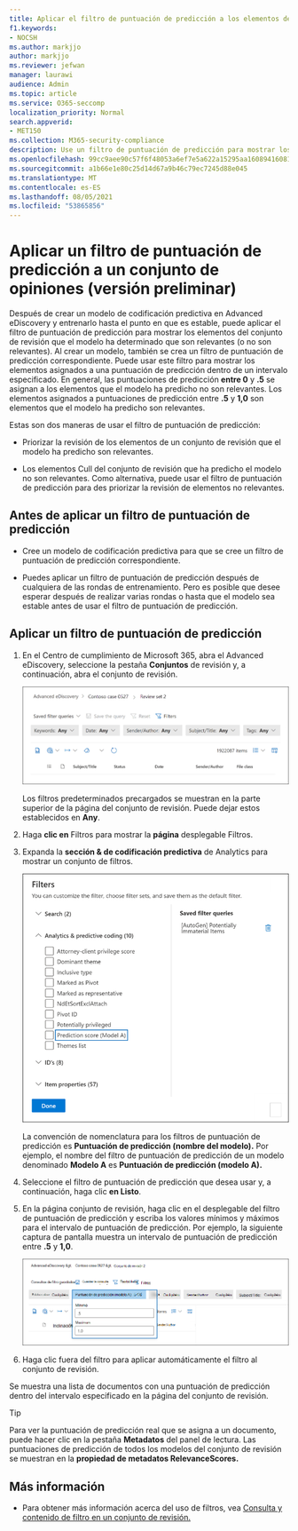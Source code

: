 ```yaml
---
title: Aplicar el filtro de puntuación de predicción a los elementos de un conjunto de revisión
f1.keywords:
- NOCSH
ms.author: markjjo
author: markjjo
ms.reviewer: jefwan
manager: laurawi
audience: Admin
ms.topic: article
ms.service: O365-seccomp
localization_priority: Normal
search.appverid:
- MET150
ms.collection: M365-security-compliance
description: Use un filtro de puntuación de predicción para mostrar los elementos que un modelo de codificación predictiva predice como relevantes o no relevantes.
ms.openlocfilehash: 99cc9aee90c57f6f48053a6ef7e5a622a15295aa16089416081913ac6e5d3473
ms.sourcegitcommit: a1b66e1e80c25d14d67a9b46c79ec7245d88e045
ms.translationtype: MT
ms.contentlocale: es-ES
ms.lasthandoff: 08/05/2021
ms.locfileid: "53865856"
---
```

# <a name="apply-a-prediction-score-filter-to-a-review-set-preview"></a>Aplicar un filtro de puntuación de predicción a un conjunto de opiniones (versión preliminar)

Después de crear un modelo de codificación predictiva en Advanced eDiscovery y entrenarlo hasta el punto en que es estable, puede aplicar el filtro de puntuación de predicción para mostrar los elementos del conjunto de revisión que el modelo ha determinado que son relevantes (o no son relevantes). Al crear un modelo, también se crea un filtro de puntuación de predicción correspondiente. Puede usar este filtro para mostrar los elementos asignados a una puntuación de predicción dentro de un intervalo especificado. En general, las puntuaciones de predicción **entre 0** y **.5** se asignan a los elementos que el modelo ha predicho no son relevantes. Los elementos asignados a puntuaciones de predicción entre **.5** y **1,0** son elementos que el modelo ha predicho son relevantes.

Estas son dos maneras de usar el filtro de puntuación de predicción:

- Priorizar la revisión de los elementos de un conjunto de revisión que el modelo ha predicho son relevantes.

- Los elementos Cull del conjunto de revisión que ha predicho el modelo no son relevantes. Como alternativa, puede usar el filtro de puntuación de predicción para des priorizar la revisión de elementos no relevantes.

## <a name="before-you-apply-a-prediction-score-filter"></a>Antes de aplicar un filtro de puntuación de predicción

- Cree un modelo de codificación predictiva para que se cree un filtro de puntuación de predicción correspondiente.

- Puedes aplicar un filtro de puntuación de predicción después de cualquiera de las rondas de entrenamiento. Pero es posible que desee esperar después de realizar varias rondas o hasta que el modelo sea estable antes de usar el filtro de puntuación de predicción.

## <a name="apply-a-prediction-score-filter"></a>Aplicar un filtro de puntuación de predicción

1. En el Centro de cumplimiento de Microsoft 365, abra el Advanced eDiscovery, seleccione la pestaña **Conjuntos** de revisión y, a continuación, abra el conjunto de revisión.

   ![Haga clic en Filtros para mostrar la página desplegable Filtros](..\media\PredictionScoreFilter0.png)   

   Los filtros predeterminados precargados se muestran en la parte superior de la página del conjunto de revisión. Puede dejar estos establecidos en **Any**.

2. Haga **clic en** Filtros para mostrar la **página** desplegable Filtros.

3. Expanda la **sección & de codificación predictiva** de Analytics para mostrar un conjunto de filtros.

      ![Filtro de puntuación de predicción en la sección & codificación predictiva de Analytics](..\media\PredictionScoreFilter1.png)

   La convención de nomenclatura para los filtros de puntuación de predicción es **Puntuación de predicción (nombre del modelo).** Por ejemplo, el nombre del filtro de puntuación de predicción de un modelo denominado **Modelo A** es **Puntuación de predicción (modelo A).**

4. Seleccione el filtro de puntuación de predicción que desea usar y, a continuación, haga clic **en Listo**.

5. En la página conjunto de revisión, haga clic en el desplegable del filtro de puntuación de predicción y escriba los valores mínimos y máximos para el intervalo de puntuación de predicción. Por ejemplo, la siguiente captura de pantalla muestra un intervalo de puntuación de predicción entre **.5** y **1,0**.

   ![Valores mínimos y máximos para el filtro de puntuación de predicción](..\media\PredictionScoreFilter2.png)

6. Haga clic fuera del filtro para aplicar automáticamente el filtro al conjunto de revisión.

  Se muestra una lista de documentos con una puntuación de predicción dentro del intervalo especificado en la página del conjunto de revisión. 

  > [!TIP]
  > Para ver la puntuación de predicción real que se asigna a un documento, puede hacer clic en la pestaña **Metadatos** del panel de lectura. Las puntuaciones de predicción de todos los modelos del conjunto de revisión se muestran en la **propiedad de metadatos RelevanceScores.**

## <a name="more-information"></a>Más información

- Para obtener más información acerca del uso de filtros, vea [Consulta y contenido de filtro en un conjunto de revisión.](review-set-search.md)

